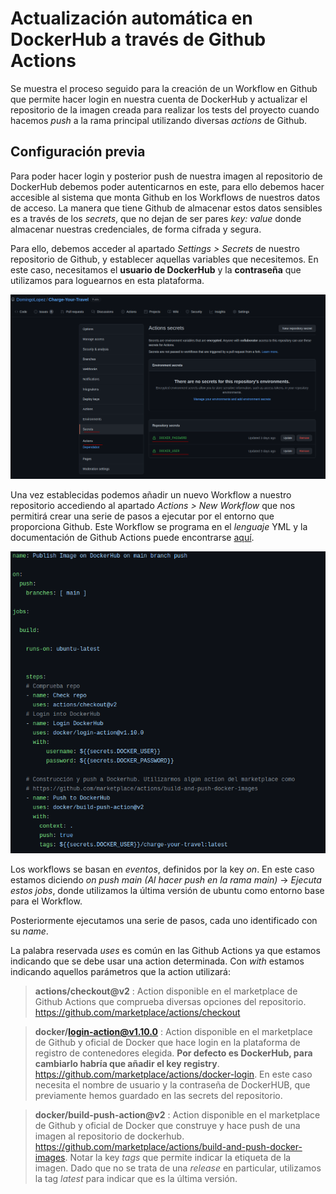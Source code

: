 
# Actualización automática en DockerHub a través de Github Actions

Se muestra el proceso seguido para la creación de un Workflow en Github que permite hacer login en nuestra cuenta de DockerHub y actualizar el repositorio de la imagen creada para realizar los tests del proyecto cuando hacemos *push* a la rama principal utilizando diversas *actions* de Github. 


## Configuración previa

Para poder hacer login y posterior push de nuestra imagen al repositorio de DockerHub debemos poder autenticarnos en este, para ello debemos hacer accesible al sistema que monta Github en los Workflows de nuestros datos de acceso. La manera que tiene Github de almacenar estos datos sensibles es a través de los *secrets*, que no dejan de ser pares *key: value* donde almacenar nuestras credenciales, de forma cifrada y segura. 

Para ello, debemos acceder al apartado *Settings > Secrets* de nuestro repositorio de Github, y establecer aquellas variables que necesitemos. En este caso, necesitamos el **usuario de DockerHub** y la **contraseña** que utilizamos para loguearnos en esta plataforma. 

![Secrets de Github](./img/gh-actions-dh-secrets.png)

Una vez establecidas podemos añadir un nuevo Workflow a nuestro repositorio accediendo al apartado *Actions > New Workflow* que nos permitirá crear una serie de pasos a ejecutar por el entorno que proporciona Github. Este Workflow se programa en el *lenguaje* YML y la documentación de Github Actions puede encontrarse [aquí](https://docs.github.com/es/actions).

![Workflow para actualización automática de imagen en DockerHub](./img/gh-actions-dh-workflow.png)

Los workflows se basan en *eventos*, definidos por la key *on*. En este caso estamos diciendo *on push main (Al hacer push en la rama main)* -> *Ejecuta estos jobs*, donde utilizamos la última versión de ubuntu como entorno base para el Workflow. 

Posteriormente ejecutamos una serie de pasos, cada uno identificado con su *name*. 

La palabra reservada *uses* es común en las Github Actions ya que estamos indicando que se debe usar una action determinada. Con *with* estamos indicando aquellos parámetros que la action utilizará:

> **actions/checkout@v2** : Action disponible en el marketplace de Github Actions que comprueba diversas opciones del repositorio. https://github.com/marketplace/actions/checkout

> **docker/login-action@v1.10.0** : Action disponible en el marketplace de Github y oficial de Docker que hace login en la plataforma de registro de contenedores elegida. **Por defecto es DockerHub, para cambiarlo habría que añadir el key registry**. https://github.com/marketplace/actions/docker-login. En este caso necesita el nombre de usuario y la contraseña de DockerHUB, que previamente hemos guardado en las secrets del repositorio.

> **docker/build-push-action@v2** : Action disponible en el marketplace de Github y oficial de Docker que construye y hace push de una imagen al repositorio de dockerhub. https://github.com/marketplace/actions/build-and-push-docker-images. Notar la key *tags* que permite indicar la etiqueta de la imagen. Dado que no se trata de una *release* en particular, utilizamos la tag *latest* para indicar que es la última versión.


